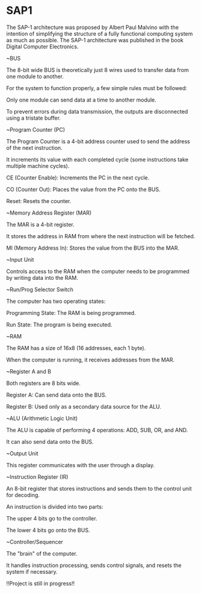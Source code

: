 # SAP1

The SAP-1 architecture was proposed by Albert Paul Malvino with the intention of simplifying the structure of a fully functional computing system as much as possible. The SAP-1 architecture was published in the book Digital Computer Electronics.

~BUS

The 8-bit wide BUS is theoretically just 8 wires used to transfer data from one module to another.

For the system to function properly, a few simple rules must be followed:

Only one module can send data at a time to another module.

To prevent errors during data transmission, the outputs are disconnected using a tristate buffer.

~Program Counter (PC)

The Program Counter is a 4-bit address counter used to send the address of the next instruction.

It increments its value with each completed cycle (some instructions take multiple machine cycles).

CE (Counter Enable): Increments the PC in the next cycle.

CO (Counter Out): Places the value from the PC onto the BUS.

Reset: Resets the counter.

~Memory Address Register (MAR)

The MAR is a 4-bit register.

It stores the address in RAM from where the next instruction will be fetched.

MI (Memory Address In): Stores the value from the BUS into the MAR.

~Input Unit

Controls access to the RAM when the computer needs to be programmed by writing data into the RAM.

~Run/Prog Selector Switch

The computer has two operating states:

Programming State: The RAM is being programmed.

Run State: The program is being executed.

~RAM

The RAM has a size of 16x8 (16 addresses, each 1 byte).

When the computer is running, it receives addresses from the MAR.

~Register A and B

Both registers are 8 bits wide.

Register A: Can send data onto the BUS.

Register B: Used only as a secondary data source for the ALU.

~ALU (Arithmetic Logic Unit)

The ALU is capable of performing 4 operations: ADD, SUB, OR, and AND.

It can also send data onto the BUS.

~Output Unit

This register communicates with the user through a display.

~Instruction Register (IR)

An 8-bit register that stores instructions and sends them to the control unit for decoding.

An instruction is divided into two parts:

The upper 4 bits go to the controller.

The lower 4 bits go onto the BUS.

~Controller/Sequencer

The "brain" of the computer.

It handles instruction processing, sends control signals, and resets the system if necessary.

!!Project is still in progress!!
